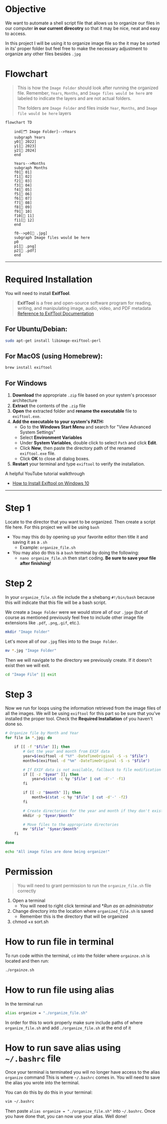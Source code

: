 # Objective

We want to automate a shell script file that allows us to organize our files in our computer **in our current direcotry** so that it may be nice, neat and easy to access.

In this project I will be using it to organize image file so the it may be sorted in its' proper folder but feel free to make the necessary adjustment to organize any other files besides `.jpg`

# Flowchart

> This is how the `Image Folder` should look after running the organized file. Remember, `Years`, `Months`, and `Image files would be here` are labeled to indicate the layers and are not actual folders.
>
> The folders are `Image Folder` and files inside `Year`, `Months`, and `Image file would be here` layers

```mermaid
flowchart TD

	ind[🗂️ Image Folder]-->Years
	subgraph Years
	y0[📁 2022]
	y1[📁 2023]
	y2[📁 2024]
	end

	Years-->Months
	subgraph Months
	f0[📂 01]
	f1[📂 02]
	f2[📂 03]
	f3[📂 04]
	f4[📂 05]
	f5[📂 06]
	f6[📂 07]
	f7[📂 08]
	f8[📂 09]
	f9[📂 10]
	f10[📂 11]
	f11[📂 12]
	end

	f0-->p0[📄 .jpg]
	subgraph Image files would be here
	p0
	p1[📄 .png]
	p2[📄 .pdf]
	end
```

---

# **Required Installation**

You will need to install **ExifTool**.

> **ExifTool** is a free and open-source software program for reading, writing, and manipulating image, audio, video, and PDF metadata [Reference to ExifTool Documentation](https://exiftool.org/)

## For Ubuntu/Debian:

```bash
sudo apt-get install libimage-exiftool-perl
```

## For MacOS (using Homebrew):

```bash
brew install exiftool
```

## For Windows

1. **Download** the appropriate `.zip` file based on your system's processor architecture
2. **Extract** the contents of the `.zip` file
3. **Open** the extracted folder and **rename the executable** file to `exiftool.exe`.
4. **Add the executable to your system's PATH:**
   - Go to the **Windows Start Menu** and search for "View Advanced System Settings"
   - Select **Environment Variables**
   - Under **System Variables**, double click to select `Path` and click **Edit**.
   - Click **New**, then paste the directory path of the renamed `exiftool.exe` file.
   - Click **OK** to close all dialog boxes.
5. **Restart** your terminal and type `exiftool` to verify the installation.

A helpful YouTube tutorial walkthrough

- [How to Install Exiftool on Windows 10](https://www.youtube.com/watch?v=Ku1Nx-kl7RM)

---

# Step 1

Locate to the director that you want to be organized.
Then create a script file here. For this project we will be using `bash`

- You may this do by opening up your favorite editor then title it and saving it as a `.sh`
  - Example: `organize_file.sh`
- You may also do this is a `bash` terminal by doing the following:
  - `nano organize_file.sh` then start coding. **Be sure to save your file after finishing!**

# Step 2

In your `organize_file.sh` file include the a shebang `#!/bin/bash` because this will indicate that this file will be a bash script.

We create a `Image Folder` were we would store all of our `.jpge` (but of course as mentioned previously feel free to include other image file extensions like `.pdf`, `.png`,`.gif`, etc.).

```bash
mkdir "Image Folder"
```

Let's move all of our `.jpg` files into to the `Image Folder`.

```bash
mv *.jpg "Image Folder"
```

Then we will navigate to the directory we previously create. If it doesn't exist then we will exit.

```bash
cd "Image File" || exit
```

# Step 3

Now we run for loops using the information retrieved from the image files of all the images. We will be using `exiftool` for this part so be sure that you've installed the proper tool. Check the **Required Installation** of you haven't done so.

```bash
# Organize file by Month and Year
for file in *.jpg; do

    if [[ -f "$file" ]]; then
        # Get the year and month from EXIF data
        year=$(exiftool -d "%Y" -DateTimeOriginal -S -s "$file")
        month=$(exiftool -d "%m" -DateTimeOriginal -S -s "$file")

        # If EXIF data is not available, fallback to file modification date
        if [[ -z "$year" ]]; then
            year=$(stat -c %y "$file" | cut -d'-' -f1)
        fi

        if [[ -z "$month" ]]; then
            month=$(stat -c %y "$file" | cut -d'-' -f2)
        fi

        # Create directories for the year and month if they don't exist
        mkdir -p "$year/$month"

        # Move files to the appropriate directories
        mv "$file" "$year/$month"
    fi

done

echo "All image files are done being organize!"
```

# Permission

> You will need to grant permission to run the `organize_file.sh` file correctly

1. Open a terminal
   - You will need to right click terminal and \*_Run as an administrator_
2. Change directory into the location where `organized_file.sh` is saved
   - Remember this is the directory that will be organized
3. chmod +x sort.sh

# How to run file in terminal

To run code within the terminal, `cd` into the folder where `orgainze.sh` is located and then run:

```bash
./orgainze.sh
```

# How to run file using alias

In the terminal run

```bash
alias organize = "./organize_file.sh"
```

In order for this to work properly make sure include paths of where `organize_file.sh` and add `./organize_file.sh` at the end of it

# How to run save alias using `~/.bashrc` file

Once your terminal is terminated you will no longer have access to the alias `organize` command
This is where `~/.bashrc` comes in. You will need to save the alias you wrote into the terminal.

You can do this by do this in your terminal:

```bash
vim ~/.bashrc
```

Then paste `alias organize = "./organize_file.sh"` into `~/.bashrc`. Once you have done that, you can now use your alias.
Well done!
